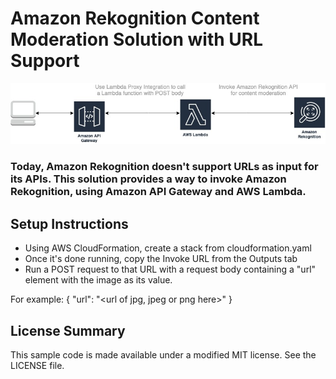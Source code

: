 # Amazon Rekognition Content Moderation Solution with URL Support

![screenshot for instruction](images/moderation-backend-diagram.jpg)

### Today, Amazon Rekognition doesn't support URLs as input for its APIs. This solution provides a way to invoke Amazon Rekognition, using Amazon API Gateway and AWS Lambda.

## Setup Instructions
- Using AWS CloudFormation, create a stack from cloudformation.yaml
- Once it's done running, copy the Invoke URL from the Outputs tab
- Run a POST request to that URL with a request body containing a "url" element with the image as its value.

For example:
{
  "url": "<url of jpg, jpeg or png here>"
}

## License Summary

This sample code is made available under a modified MIT license. See the LICENSE file.

